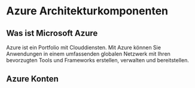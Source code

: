 # Azure Architekturkomponenten

## Was ist Microsoft Azure

Azure ist ein Portfolio mit Clouddiensten. Mit Azure können Sie Anwendungen in einem umfassenden globalen Netzwerk mit Ihren bevorzugten Tools und Frameworks erstellen, verwalten und bereitstellen.

## Azure Konten

